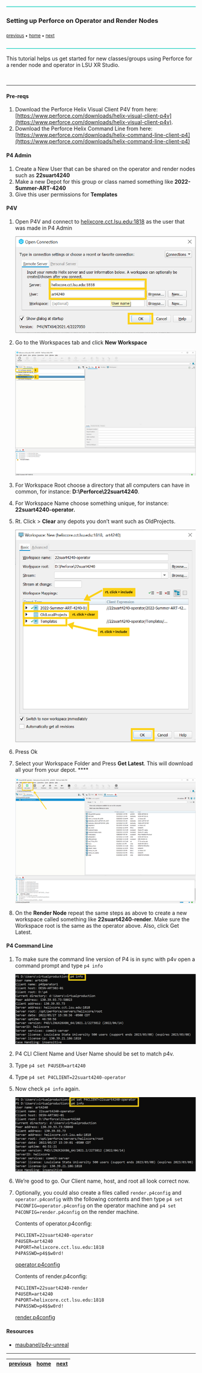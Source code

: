 ![](../images/line3.png)

### Setting up Perforce on Operator and Render Nodes

<sub>[previous](../) • [home](../README.md) • [next](../)</sub>

![](../images/line3.png)

This tutorial helps us get started for new classes/groups using Perforce for a render node and operator in LSU XR Studio.

<br>

---

#### Pre-reqs

1. Download the Perforce Helix Visual Client P4V from here: [https://www.perforce.com/downloads/helix-visual-client-p4v](https://www.perforce.com/downloads/helix-visual-client-p4v). 
2. Download the Perforce Helix Command Line from here: [https://www.perforce.com/downloads/helix-command-line-client-p4](https://www.perforce.com/downloads/helix-command-line-client-p4)

#### P4 Admin

1. Create a New User that can be shared on the operator and render nodes such as **22suart4240**
2. Make a new Depot for this group or class named something like **2022-Summer-ART-4240**
3. Give this user permissions for **Templates**

#### P4V

1. Open P4V and connect to [helixcore.cct.lsu.edu:1818](http://helixcore.cct.lsu.edu:1818) as the user that was made in P4 Admin
    
    ![p4v login](images/p4vLogin.png)
    
2. Go to the Workspaces tab and click **New Workspace** 
    
    ![New Workspace](images/newWorkspace.png)
    
3. For Workspace Root choose a directory that all computers can have in common, for instance: **D:\Perforce\22suart4240**. 
4. For Workspace Name choose something unique, for instance: **22suart4240-operator.** 
5. Rt. Click > **Clear** any depots you don’t want such as OldProjects. 
    
    ![Choose Depots](images/chooseDepots.png)
    
6. Press Ok
7. Select your Workspace Folder and Press **Get Latest**. This will download all your from your depot.  ****
    
    ![Get Latest](images/getLatest.png)
    
8. On the **Render Node** repeat the same steps as above to create a new workspace called something like **22suart4240-render**. Make sure the Workspace root is the same as the operator above. Also, click Get Latest.

#### P4 Command Line

1. To make sure the command line version of P4 is in sync with p4v open a command prompt and type `p4 info`  
    
    ![1st P4 Info](images/p4info1st.png)
    
2. P4 CLI Client Name and User Name should be set to match p4v.
3. Type `p4 set P4USER=art4240`
4. Type `p4 set P4CLIENT=22suart4240-operator`
5. Now check `p4 info` again. 
    
    ![2nd P4 Info](images/p4info2nd.png)
    
6. We’re good to go. Our Client name, host, and root all look correct now.
7. Optionally, you could also create a files called `render.p4config` and `operator.p4config` with the following contents and then type `p4 set P4CONFIG=operator.p4config` on the operator machine and  `p4 set P4CONFIG=render.p4config` on the render machine.

    Contents of operator.p4config:
    ```
    P4CLIENT=22suart4240-operator
    P4USER=art4240
    P4PORT=helixcore.cct.lsu.edu:1818
    P4PASSWD=p4$$w0rd!
    ```
    [operator.p4config](operator.p4config)
    
    Contents of render.p4config:
    ```
    P4CLIENT=22suart4240-render
    P4USER=art4240
    P4PORT=helixcore.cct.lsu.edu:1818
    P4PASSWD=p4$$w0rd!
    ```
    [render.p4config](operator.p4config)

#### Resources

* [maubanel/p4v-unreal](https://github.com/maubanel/p4v-unreal)

___

| [previous](../)| [home](../README.md) | [next](../)|
|---|---|---|
